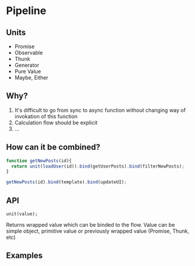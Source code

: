 # Pipeline

## Units

 - Promise
 - Observable
 - Thunk
 - Generator
 - Pure Value
 - Maybe, Either

## Why?

 1. It's difficult to go from sync to async function without changing way of invokation of this function
 2. Calculation flow should be explicit
 3. ...

## How can it be combined?

```javascript
function getNewPosts(id){
  return unit(loadUser(id)).bind(getUserPosts).bind(filterNewPosts);
}

getNewPosts(id).bind(template).bind(updateUI);
```

## API

    unit(value);

Returns wrapped value which can be binded to the flow. Value can be simple object, primitive value or previously wrapped value (Promise, Thunk, etc)

## Examples
